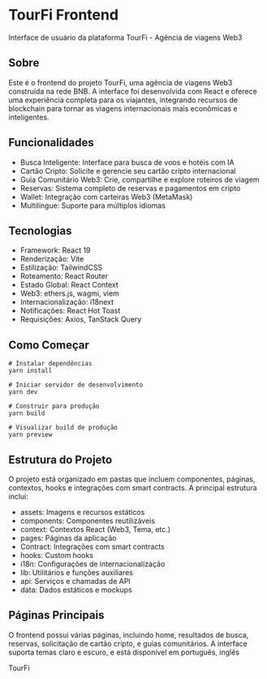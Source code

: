 # TourFi Frontend

Interface de usuário da plataforma TourFi - Agência de viagens Web3

## Sobre

Este é o frontend do projeto TourFi, uma agência de viagens Web3 construída na rede BNB. A interface foi desenvolvida com React e oferece uma experiência completa para os viajantes, integrando recursos de blockchain para tornar as viagens internacionais mais econômicas e inteligentes.

## Funcionalidades

- Busca Inteligente: Interface para busca de voos e hotéis com IA
- Cartão Cripto: Solicite e gerencie seu cartão cripto internacional
- Guia Comunitário Web3: Crie, compartilhe e explore roteiros de viagem
- Reservas: Sistema completo de reservas e pagamentos em cripto
- Wallet: Integração com carteiras Web3 (MetaMask)
- Multilíngue: Suporte para múltiplos idiomas

## Tecnologias

- Framework: React 19
- Renderização: Vite
- Estilização: TailwindCSS
- Roteamento: React Router
- Estado Global: React Context
- Web3: ethers.js, wagmi, viem
- Internacionalização: i18next
- Notificações: React Hot Toast
- Requisições: Axios, TanStack Query

## Como Começar

```
# Instalar dependências
yarn install

# Iniciar servidor de desenvolvimento
yarn dev

# Construir para produção
yarn build

# Visualizar build de produção
yarn preview
```

## Estrutura do Projeto

O projeto está organizado em pastas que incluem componentes, páginas, contextos, hooks e integrações com smart contracts. A principal estrutura inclui:

- assets: Imagens e recursos estáticos
- components: Componentes reutilizáveis
- context: Contextos React (Web3, Tema, etc.)
- pages: Páginas da aplicação
- Contract: Integrações com smart contracts
- hooks: Custom hooks
- i18n: Configurações de internacionalização
- lib: Utilitários e funções auxiliares
- api: Serviços e chamadas de API
- data: Dados estáticos e mockups

## Páginas Principais

O frontend possui várias páginas, incluindo home, resultados de busca, reservas, solicitação de cartão cripto, e guias comunitários. A interface suporta temas claro e escuro, e está disponível em português, inglês

TourFi

